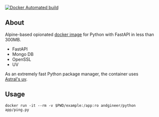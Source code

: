 [![Docker Automated build](https://img.shields.io/docker/image-size/andgineer/python)](https://hub.docker.com/r/andgineer/python)

## About

Alpine-based opionated [docker image](https://hub.docker.com/r/andgineer/python) for Python with FastAPI in less than 300MB.

- FastAPI
- Mongo DB
- OpenSSL
- UV

As an extremely fast Python package manager, the container uses  
[Astral's uv](https://github.com/astral-sh/uv).


## Usage

    docker run -it --rm -v $PWD/example:/app:ro andgineer/python app/ping.py
